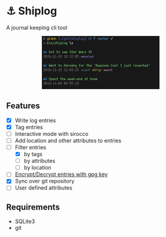 # ⚓ Shiplog
A journal keeping cli tool

<p align="center">
    <img src="https://raw.githubusercontent.com/giann/shiplog/master/screen.png" alt="Shiplog">
</p>

## Features

- [X] Write log entries
- [X] Tag entries
- [ ] Interactive mode with sirocco
- [ ] Add location and other attributes to entries
- [ ] Filter entries
    + [X] by tags
    + [ ] by attributes
    + [ ] by location
- [ ] [Encrypt/Decrypt entries with gpg key](https://www.sqlite.org/see/doc/release/www/readme.wiki)
- [X] Sync over git repository
- [ ] User defined attributes

## Requirements

- SQLite3
- git
